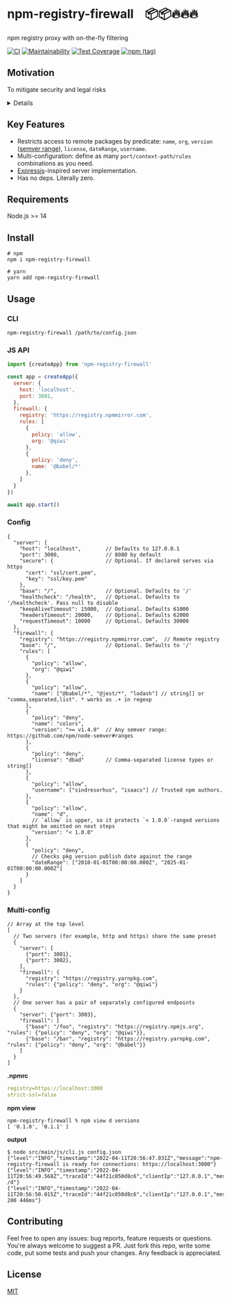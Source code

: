 # npm-registry-firewall    📦📦🔥🔥🔥
npm registry proxy with on-the-fly filtering 

[![CI](https://github.com/antongolub/npm-registry-firewall/workflows/CI/badge.svg)](https://github.com/antongolub/npm-registry-firewall/actions)
[![Maintainability](https://api.codeclimate.com/v1/badges/ed66fb48706b02e64f8e/maintainability)](https://codeclimate.com/github/antongolub/npm-registry-firewall/maintainability)
[![Test Coverage](https://api.codeclimate.com/v1/badges/ed66fb48706b02e64f8e/test_coverage)](https://codeclimate.com/github/antongolub/npm-registry-firewall/test_coverage)
[![npm (tag)](https://img.shields.io/npm/v/npm-registry-firewall)](https://www.npmjs.com/package/npm-registry-firewall)

## Motivation
To mitigate security and legal risks

<details>
  <summary>Details</summary>

Open Source is essential for modern software development. [According to various estimates](https://www.perforce.com/blog/vcs/using-open-source-code-in-proprietary-software), at least 60% of the resulting codebase is composed of open repositories, libraries and packages. And keeps growing. [Synopsys OSSRA 2021 report](https://www.synopsys.com/content/dam/synopsys/sig-assets/reports/rep-ossra-2021.pdf) found that 98% of applications have open source components.

But _open_ does not mean _free_. The price is the risk that you take:
* Availability
* Security 
* Legality / license

Let's consider these problems in the context of the JS universe.

### Availability risks
JS packages are distributed in various ways: git repos, cdns and package registries.
Regardless of the method, there are only two entry types that are finally resolved by any pkg manager: git-commit pointers and tarball links.

```json
"dependencies": {
  "yaf" : "git://github.com/antongolub/yarn-audit-fix.git#commit-hash",
  "yaf2": "antongolub/yarn-audit-fix",
  "yarn-audit-fix" : "*"
}
```
```yaml
yaf2@antongolub/yarn-audit-fix:
  version "9.2.1"
  resolved "https://codeload.github.com/antongolub/yarn-audit-fix/tar.gz/706646bab3b4c7209596080127d90eab9a966be2"
  dependencies:
    "@types/find-cache-dir" "^3.2.1"
    "@types/fs-extra" "^9.0.13"
```
```json
"node_modules/yaf": {
  "name": "yarn-audit-fix",
  "version": "9.2.1",
  "resolved": "git+ssh://git@github.com/antongolub/yarn-audit-fix.git#706646bab3b4c7209596080127d90eab9a966be2",
  "license": "MIT",
```
```json
"node_modules/yarn-audit-fix": {
  "version": "9.2.1",
  "resolved": "https://registry.npmjs.org/yarn-audit-fix/-/yarn-audit-fix-9.2.1.tgz",
  "integrity": "sha512-4biFNP4ZLOHboB2cNVuhYyelTFR/twlfmGMQ2TgJgGRORMDM/rQdQqhJdVLuKvfdMLFEPJ832z6Ws5OoCnFcfA==",
  "dependencies": {
```
So the implementation of mirroring is fundamentally quite simple:
we just need to save and expose these assets from an alternative ssh/https entry point. Luckily this has already happened.
The main repository for JS code is [registry.npmjs.org](https://registry.npmjs.org/). 
And at least 5 public replicas are always available as alternatives:
* [https://registry.yarnpkg.com](https://registry.yarnpkg.com/)
* [https://registry.npmmirror.com](https://registry.npmmirror.com)
* [https://r.cnpmjs.org](https://r.cnpmjs.org/)
* [https://skimdb.npmjs.com/registry](https://skimdb.npmjs.com/registry/)
* [https://registry.npm.taobao.org](https://registry.npm.taobao.org/)

If this reliability level is not enough, you can easily run one more registry:
* [sonatype-nexus](https://help.sonatype.com/repomanager3/nexus-repository-administration/formats/npm-registry)
* [verdaccio.org](https://verdaccio.org/)

### Security risks
Any code may not work properly. Due to error or malice. Keep in mind that most OSS licenses **exclude any liability for damages**. It's also important to always remember that oss code is **not verified** before being published.
These two circumstances sometimes give rise to dangerous incidents like [colors.js](https://security.snyk.io/vuln/SNYK-JS-COLORS-2331906) or [node-ipc](https://snyk.io/blog/peacenotwar-malicious-npm-node-ipc-package-vulnerability/).

The independent audit process is expensive, time consuming, so only setting a delay before using new pkg version might be effective countermeasure.

### Legal risks
License agreement is an attribute of the moment: it can suddenly change and affect the development process (for example, [husky-5](https://blog.typicode.com/husky-5/)).
Uncontrolled use of new versions may have legal and financial consequences. Therefore, automated license checks should be part of CI/CD pipeline or the registry's own feature.

</details>

## Key Features
* Restricts access to remote packages by predicate: `name`, `org`, `version` ([semver range](https://github.com/npm/node-semver#ranges)), `license`, `dateRange`, `username`.
* Multi-configuration: define as many `port/context-path/rules` combinations as you need.
* [Expressjs](https://expressjs.com/en/guide/using-middleware.html)-inspired server implementation.
* Has no deps. Literally zero.

## Requirements
Node.js >= 14

## Install
```shell
# npm
npm i npm-registry-firewall

# yarn
yarn add npm-registry-firewall
```

## Usage
### CLI
```shell
npm-registry-firewall /path/to/config.json
```

### JS API
```js
import {createApp} from 'npm-registry-firewall'

const app = createApp({
  server: {
    host: 'localhost',
    port: 3001,
  },
  firewall: {
    registry: 'https://registry.npmmirror.com',
    rules: [
      {
        policy: 'allow',
        org: '@qiwi'
      },
      {
        policy: 'deny',
        name: '@babel/*'
      },
    ]
  }
})

await app.start()
```

### Config
```json5
{
  "server": {
    "host": "localhost",        // Defaults to 127.0.0.1
    "port": 3000,               // 8080 by default
    "secure": {                 // Optional. If declared serves via https
      "cert": "ssl/cert.pem",
      "key": "ssl/key.pem"
    },
    "base": "/",                // Optional. Defaults to '/'
    "healthcheck": "/health",   // Optional. Defaults to '/healthcheck'. Pass null to disable
    "keepAliveTimeout": 15000,  // Optional. Defaults 61000
    "headersTimeout": 20000,    // Optional. Defaults 62000
    "requestTimeout": 10000     // Optional. Defaults 30000
  },
  "firewall": {
    "registry": "https://registry.npmmirror.com",  // Remote registry
    "base": "/",                // Optional. Defaults to '/'
    "rules": [
      {
        "policy": "allow",
        "org": "@qiwi"
      },
      {
        "policy": "allow",
        "name": ["@babel/*", "@jest/*", "lodash"] // string[] or "comma,separated,list". * works as .+ in regexp
      },
      {
        "policy": "deny",
        "name": "colors",
        "version": ">= v1.4.0"  // Any semver range: https://github.com/npm/node-semver#ranges
      },
      {
        "policy": "deny",
        "license": "dbad"       // Comma-separated license types or string[]
      },
      {
        "policy": "allow",
        "username": ["sindresorhus", "isaacs"] // Trusted npm authors.
      },
      {
        "policy": "allow",
        "name": "d",
        // `allow` is upper, so it protects `< 1.0.0`-ranged versions that might be omitted on next steps
        "version": "< 1.0.0"
      },
      {
        "policy": "deny",
        // Checks pkg version publish date against the range
        "dateRange": ["2010-01-01T00:00:00.000Z", "2025-01-01T00:00:00.000Z"]
      }
    ]
  }
}
```

### Multi-config
```json5
// Array at the top level
[
  // Two servers (for example, http and https) share the same preset
  {
    "server": [
      {"port": 3001},
      {"port": 3002},
    ],
    "firewall": {
      "registry": "https://registry.yarnpkg.com",
      "rules": {"policy": "deny", "org": "@qiwi"}
    }
  },
  // One server has a pair of separately configured endpoints
  {
    "server": {"port": 3003},
    "firewall": [
      {"base": "/foo", "registry": "https://registry.npmjs.org", "rules": {"policy": "deny", "org": "@qiwi"}},
      {"base": "/bar", "registry": "https://registry.yarnpkg.com", "rules": {"policy": "deny", "org": "@babel"}}
    ]
  }
]

```
**.npmrc**
```yaml
registry=https://localhost:3000
strict-ssl=false
```
**npm view**
```shell
npm-registry-firewall % npm view d versions                          
[ '0.1.0', '0.1.1' ]
```
**output**
```shell
$ node src/main/js/cli.js config.json
{"level":"INFO","timestamp":"2022-04-11T20:56:47.031Z","message":"npm-registry-firewall is ready for connections: https://localhost:3000"}
{"level":"INFO","timestamp":"2022-04-11T20:56:49.568Z","traceId":"44f21c050d8c6","clientIp":"127.0.0.1","message":"GET /d"}
{"level":"INFO","timestamp":"2022-04-11T20:56:50.015Z","traceId":"44f21c050d8c6","clientIp":"127.0.0.1","message":"HTTP 200 446ms"}
```

## Contributing
Feel free to open any issues: bug reports, feature requests or questions.
You're always welcome to suggest a PR. Just fork this repo, write some code, put some tests and push your changes.
Any feedback is appreciated.

## License
[MIT](./LICENSE)
